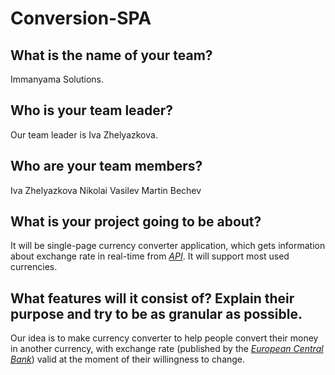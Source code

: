 # Conversion-SPA

## What is the name of your team?
Immanyama Solutions.

## Who is your team leader?
Our team leader is Iva Zhelyazkova.

## Who are your team members?
Iva Zhelyazkova
Nikolai Vasilev
Martin Bechev

## What is your project going to be about?
It will be single-page currency converter application, which gets information about exchange rate in real-time from *[API](https://exchangeratesapi.io/)*. 
It will support most used currencies.

## What features will it consist of? Explain their purpose and try to be as granular as possible.
Our idea is to make currency converter to help people convert their money in another currency, with exchange rate (published by the *[European Central Bank](https://www.ecb.europa.eu/stats/policy_and_exchange_rates/euro_reference_exchange_rates/html/index.en.html)*) valid at the moment of their willingness to change. 